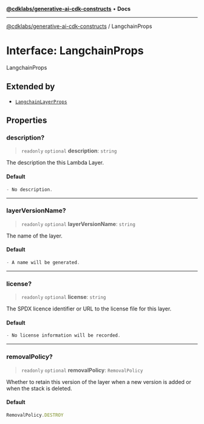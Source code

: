 [**@cdklabs/generative-ai-cdk-constructs**](../README.md) • **Docs**

***

[@cdklabs/generative-ai-cdk-constructs](../README.md) / LangchainProps

# Interface: LangchainProps

LangchainProps

## Extended by

- [`LangchainLayerProps`](LangchainLayerProps.md)

## Properties

### description?

> `readonly` `optional` **description**: `string`

The description the this Lambda Layer.

#### Default

```ts
- No description.
```

***

### layerVersionName?

> `readonly` `optional` **layerVersionName**: `string`

The name of the layer.

#### Default

```ts
- A name will be generated.
```

***

### license?

> `readonly` `optional` **license**: `string`

The SPDX licence identifier or URL to the license file for this layer.

#### Default

```ts
- No license information will be recorded.
```

***

### removalPolicy?

> `readonly` `optional` **removalPolicy**: `RemovalPolicy`

Whether to retain this version of the layer when a new version is added or when the stack is deleted.

#### Default

```ts
RemovalPolicy.DESTROY
```

